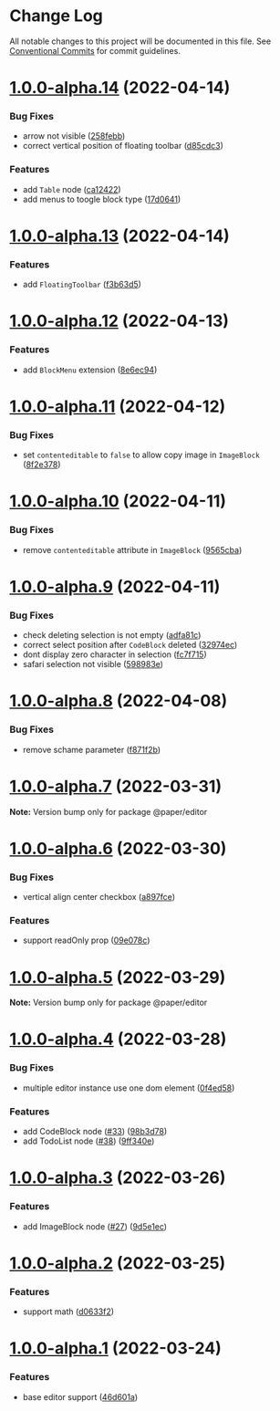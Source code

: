 # Change Log

All notable changes to this project will be documented in this file.
See [Conventional Commits](https://conventionalcommits.org) for commit guidelines.

# [1.0.0-alpha.14](https://github.com/li-yechao/paper/compare/@paper/editor@1.0.0-alpha.13...@paper/editor@1.0.0-alpha.14) (2022-04-14)

### Bug Fixes

- arrow not visible ([258febb](https://github.com/li-yechao/paper/commit/258febb9e24929e3a63599fc38e073e59a737f1f))
- correct vertical position of floating toolbar ([d85cdc3](https://github.com/li-yechao/paper/commit/d85cdc3beeb6f5afb9a9001883c5f3dc0d886fbf))

### Features

- add `Table` node ([ca12422](https://github.com/li-yechao/paper/commit/ca124220fd8d9c4ede60ef174bd49bae7d1c700e))
- add menus to toogle block type ([17d0641](https://github.com/li-yechao/paper/commit/17d0641fa9f407ea29dbd1fb32ea89732486c720))

# [1.0.0-alpha.13](https://github.com/li-yechao/paper/compare/@paper/editor@1.0.0-alpha.12...@paper/editor@1.0.0-alpha.13) (2022-04-14)

### Features

- add `FloatingToolbar` ([f3b63d5](https://github.com/li-yechao/paper/commit/f3b63d57620352d8efe84427311a11b9fac74424))

# [1.0.0-alpha.12](https://github.com/li-yechao/paper/compare/@paper/editor@1.0.0-alpha.11...@paper/editor@1.0.0-alpha.12) (2022-04-13)

### Features

- add `BlockMenu` extension ([8e6ec94](https://github.com/li-yechao/paper/commit/8e6ec94e59c28c10f747a72c5c5d36873a523caa))

# [1.0.0-alpha.11](https://github.com/li-yechao/paper/compare/@paper/editor@1.0.0-alpha.10...@paper/editor@1.0.0-alpha.11) (2022-04-12)

### Bug Fixes

- set `contenteditable` to `false` to allow copy image in `ImageBlock` ([8f2e378](https://github.com/li-yechao/paper/commit/8f2e378b28b989704adb9f59f64c1ad18daabc2e))

# [1.0.0-alpha.10](https://github.com/li-yechao/paper/compare/@paper/editor@1.0.0-alpha.9...@paper/editor@1.0.0-alpha.10) (2022-04-11)

### Bug Fixes

- remove `contenteditable` attribute in `ImageBlock` ([9565cba](https://github.com/li-yechao/paper/commit/9565cba75559c681d46e25204a48d950b7dc5395))

# [1.0.0-alpha.9](https://github.com/li-yechao/paper/compare/@paper/editor@1.0.0-alpha.8...@paper/editor@1.0.0-alpha.9) (2022-04-11)

### Bug Fixes

- check deleting selection is not empty ([adfa81c](https://github.com/li-yechao/paper/commit/adfa81c8c418e1c79a9d6c07e64ca6f845bd87d1))
- correct select position after `CodeBlock` deleted ([32974ec](https://github.com/li-yechao/paper/commit/32974ec419c2f8f00097843699b5c28254ed11f4))
- dont display zero character in selection ([fc7f715](https://github.com/li-yechao/paper/commit/fc7f71556f73a6ae1c0452293fa21f90b8570e54))
- safari selection not visible ([598983e](https://github.com/li-yechao/paper/commit/598983ebfffd9b16cdf554700eebb6afe3ea07c7))

# [1.0.0-alpha.8](https://github.com/li-yechao/paper/compare/@paper/editor@1.0.0-alpha.7...@paper/editor@1.0.0-alpha.8) (2022-04-08)

### Bug Fixes

- remove schame parameter ([f871f2b](https://github.com/li-yechao/paper/commit/f871f2bd60bd0649e22d3023e5bd2fbd2dbfaac0))

# [1.0.0-alpha.7](https://github.com/li-yechao/paper/compare/@paper/editor@1.0.0-alpha.6...@paper/editor@1.0.0-alpha.7) (2022-03-31)

**Note:** Version bump only for package @paper/editor

# [1.0.0-alpha.6](https://github.com/li-yechao/paper/compare/@paper/editor@1.0.0-alpha.5...@paper/editor@1.0.0-alpha.6) (2022-03-30)

### Bug Fixes

- vertical align center checkbox ([a897fce](https://github.com/li-yechao/paper/commit/a897fcecdd6224acee5f4fdf5871605b7067d0ba))

### Features

- support readOnly prop ([09e078c](https://github.com/li-yechao/paper/commit/09e078ca8606c103859aa352970fd428bb6a3299))

# [1.0.0-alpha.5](https://github.com/li-yechao/paper/compare/@paper/editor@1.0.0-alpha.4...@paper/editor@1.0.0-alpha.5) (2022-03-29)

**Note:** Version bump only for package @paper/editor

# [1.0.0-alpha.4](https://github.com/li-yechao/paper/compare/@paper/editor@1.0.0-alpha.3...@paper/editor@1.0.0-alpha.4) (2022-03-28)

### Bug Fixes

- multiple editor instance use one dom element ([0f4ed58](https://github.com/li-yechao/paper/commit/0f4ed58e0b38d456dd9753f3a51b950cf69358fb))

### Features

- add CodeBlock node ([#33](https://github.com/li-yechao/paper/issues/33)) ([98b3d78](https://github.com/li-yechao/paper/commit/98b3d7838339710bcc9b73041fecc8ee8d98f05f))
- add TodoList node ([#38](https://github.com/li-yechao/paper/issues/38)) ([9ff340e](https://github.com/li-yechao/paper/commit/9ff340e0e5f6f2b5d89739c8f651e6b090b0f21c))

# [1.0.0-alpha.3](https://github.com/li-yechao/paper/compare/@paper/editor@1.0.0-alpha.2...@paper/editor@1.0.0-alpha.3) (2022-03-26)

### Features

- add ImageBlock node ([#27](https://github.com/li-yechao/paper/issues/27)) ([9d5e1ec](https://github.com/li-yechao/paper/commit/9d5e1ec63ab3d69e48d01d2947269d7aeedc5e91))

# [1.0.0-alpha.2](https://github.com/li-yechao/paper/compare/@paper/editor@1.0.0-alpha.1...@paper/editor@1.0.0-alpha.2) (2022-03-25)

### Features

- support math ([d0633f2](https://github.com/li-yechao/paper/commit/d0633f26fd7be51d796cf5d7ef74d9a0de0708f2))

# [1.0.0-alpha.1](https://github.com/li-yechao/paper/compare/@paper/editor@0.1.4...@paper/editor@1.0.0-alpha.1) (2022-03-24)

### Features

- base editor support ([46d601a](https://github.com/li-yechao/paper/commit/46d601a31dad97fb7c0a739130b168678a7c88d4))
